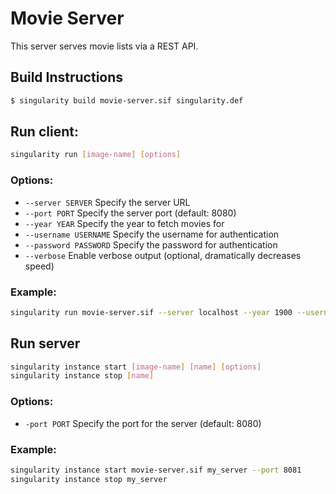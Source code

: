 # Movie Server

This server serves movie lists via a REST API.

## Build Instructions

```bash
$ singularity build movie-server.sif singularity.def
```

## Run client:

```bash
singularity run [image-name] [options]
```

### Options:

- `--server SERVER` Specify the server URL
- `--port PORT` Specify the server port (default: 8080)
- `--year YEAR` Specify the year to fetch movies for
- `--username USERNAME` Specify the username for authentication
- `--password PASSWORD` Specify the password for authentication
- `--verbose` Enable verbose output (optional, dramatically decreases speed)

### Example:

```bash
singularity run movie-server.sif --server localhost --year 1900 --username username --password password --verbose
```

## Run server

```bash
singularity instance start [image-name] [name] [options]
singularity instance stop [name]
```

### Options:

- `-port PORT` Specify the port for the server (default: 8080)

### Example:

```bash
singularity instance start movie-server.sif my_server --port 8081
singularity instance stop my_server
```
